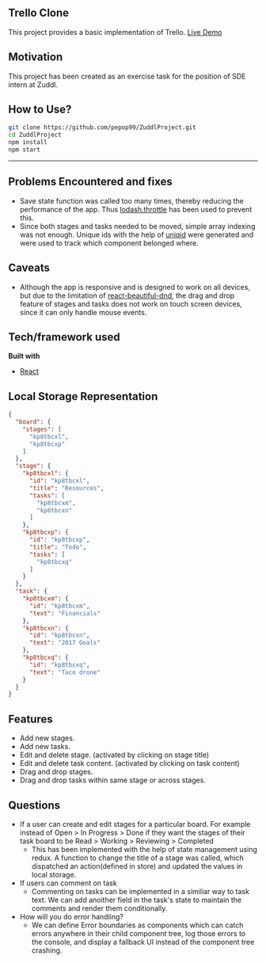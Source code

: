 ## Trello Clone
This project provides a basic implementation of Trello. [Live Demo](https://pepop99.github.io/ZuddlProject/)


## Motivation
This project has been created as an exercise task for the position of SDE intern at Zuddl.

## How to Use?
```bash
git clone https://github.com/pepop99/ZuddlProject.git
cd ZuddlProject  
npm install
npm start
```
------
## Problems Encountered and fixes
- Save state function was called too many times, thereby reducing the performance of the app. Thus [lodash.throttle](https://www.npmjs.com/package/lodash.throttle) has been used to prevent this.
- Since both stages and tasks needed to be moved, simple array indexing was not enough. Unique ids with the help of [uniqid](https://www.npmjs.com/package/uniqid) were generated and were used to track which component belonged where.

## Caveats
- Although the app is responsive and is designed to work on all devices, but due to the limitation of [react-beautiful-dnd](https://github.com/atlassian/react-beautiful-dnd), the drag and drop feature of stages and tasks does not work on touch screen devices, since it can only handle mouse events.

## Tech/framework used
<b>Built with</b>
- [React](https://reactjs.org/)

## Local Storage Representation
```json
﻿{
  "board": {
    "stages": [
      "kp8tbcxl",
      "kp8tbcxp"
    ]
  },
  "stage": {
    "kp8tbcxl": {
      "id": "kp8tbcxl",
      "title": "Resources",
      "tasks": [
        "kp8tbcxm",
        "kp8tbcxn"
      ]
    },
    "kp8tbcxp": {
      "id": "kp8tbcxp",
      "title": "Todo",
      "tasks": [
        "kp8tbcxq"
      ]
    }
  },
  "task": {
    "kp8tbcxm": {
      "id": "kp8tbcxm",
      "text": "Financials"
    },
    "kp8tbcxn": {
      "id": "kp8tbcxn",
      "text": "2017 Goals"
    },
    "kp8tbcxq": {
      "id": "kp8tbcxq",
      "text": "Taco drone"
    }
  }
}
```

## Features
- Add new stages.
- Add new tasks.
- Edit and delete stage. (activated by clicking on stage title)
- Edit and delete task content. (activated by clicking on task content)
- Drag and drop stages.
- Drag and drop tasks within same stage or across stages.

## Questions
- If a user can create and edit stages for a particular board. For example instead of Open > In Progress > Done if they want the stages of their task board to be Read > Working > Reviewing > Completed
  - This has been implemented with the help of state management using redux. A function to change the title of a stage was called, which dispatched an action(defined in store) and updated the values in local storage.
- If users can comment on task
  - Commenting on tasks can be implemented in a similiar way to task text. We can add anoither field in the task's state to maintain the comments and render them conditionally.
- How will you do error handling?
  - We can define Error boundaries as components which can catch errors anywhere in their child component tree, log those errors to the console, and display a fallback UI instead of the component tree crashing.
